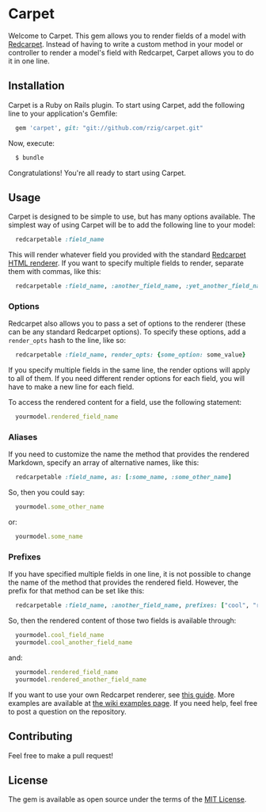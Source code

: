 # Carpet
Welcome to Carpet. This gem allows you to render fields of a model with [Redcarpet](https://github.com/vmg/redcarpet). Instead of having to write a custom method in your model or controller to render a model's field with Redcarpet, Carpet allows you to do it in one line.

## Installation
Carpet is a Ruby on Rails plugin. To start using Carpet, add the following line to your application's Gemfile:
```ruby
  gem 'carpet', git: "git://github.com/rzig/carpet.git"
```
Now, execute:
```bash
  $ bundle
```
Congratulations! You're all ready to start using Carpet.

## Usage
Carpet is designed to be simple to use, but has many options available. The simplest way of using Carpet will be to add the following line to your model:
```ruby
  redcarpetable :field_name
```
This will render whatever field you provided with the standard [Redcarpet HTML renderer](https://github.com/vmg/redcarpet#darling-i-packed-you-a-couple-renderers-for-lunch). If you want to specify multiple fields to render, separate them with commas, like this:
```ruby
  redcarpetable :field_name, :another_field_name, :yet_another_field_name
```

### Options
Redcarpet also allows you to pass a set of options to the renderer (these can be any standard Redcarpet options). To specify these options, add a ```render_opts``` hash to the line, like so:
```ruby
  redcarpetable :field_name, render_opts: {some_option: some_value}
```
If you specify multiple fields in the same line, the render options will apply to all of them. If you need different render options for each field, you will have to make a new line for each field.

To access the rendered content for a field, use the following statement:
```ruby
  yourmodel.rendered_field_name
```

### Aliases
If you need to customize the name the method that provides the rendered Markdown, specify an array of alternative names, like this:
```ruby
  redcarpetable :field_name, as: [:some_name, :some_other_name]
```
So, then you could say:
```ruby
  yourmodel.some_other_name
```
or:
```ruby
  yourmodel.some_name
```

### Prefixes
If you have specified multiple fields in one line, it is not possible to change the name of the method that provides the rendered field. However, the prefix for that method can be set like this:
```ruby
  redcarpetable :field_name, :another_field_name, prefixes: ["cool", "rendered"]
```
So, then the rendered content of those two fields is available through:
```ruby
  yourmodel.cool_field_name
  yourmodel.cool_another_field_name
```
and:
```ruby
  yourmodel.rendered_field_name
  yourmodel.rendered_another_field_name
```
If you want to use your own Redcarpet renderer, see [this guide](https://github.com/railsrocks/carpet/wiki/Generate-a-Custom-Renderer). More examples are available at [the wiki examples page](https://github.com/railsrocks/carpet/wiki/Examples).
If you need help, feel free to post a question on the repository.

## Contributing
Feel free to make a pull request!

## License
The gem is available as open source under the terms of the [MIT License](http://opensource.org/licenses/MIT).
